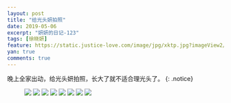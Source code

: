 ```yaml
---
layout: post
title: "给光头妍拍照"
date: 2019-05-06
excerpt: "妍妍的日记-123"
tags: [徐晓妍]
feature: https://static.justice-love.com/image/jpg/xktp.jpg?imageView2/1/w/1200/h/500
yan: true
comments: true
---
```

晚上全家出动，给光头妍拍照，长大了就不适合理光头了。
{: .notice}
<figure>
    <img src="{{ site.staticUrl }}/yanyan/image/guangtoupaizhao1.jpg?imageMogr2/auto-orient" />
    <img src="{{ site.staticUrl }}/yanyan/image/guangtoupaizhao2.jpg?imageMogr2/auto-orient" />
    <img src="{{ site.staticUrl }}/yanyan/image/guangtoupaizhao3.jpg?imageMogr2/auto-orient" />
    <img src="{{ site.staticUrl }}/yanyan/image/guangtoupaizhao4.jpg?imageMogr2/auto-orient" />
    <img src="{{ site.staticUrl }}/yanyan/image/guangtoupaizhao5.jpg?imageMogr2/auto-orient" />
    <img src="{{ site.staticUrl }}/yanyan/image/guangtoupaizhao6.jpg?imageMogr2/auto-orient" />
    <img src="{{ site.staticUrl }}/yanyan/image/guangtoupaizhao7.jpg?imageMogr2/auto-orient" />
    <img src="{{ site.staticUrl }}/yanyan/image/guangtoupaizhao8.jpg?imageMogr2/auto-orient" />
</figure>
